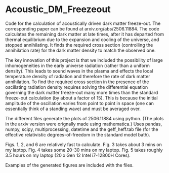 # Acoustic_DM_Freezeout
Code for the calculation of acoustically driven dark matter freeze-out. The corresponding paper can be found at arxiv.org/abs/2506.11884.
The code calculates the remaining dark matter at late times, after it has departed from thermal equilibrium due to the expansion and cooling of the universe, and stopped annihilating. It finds the required cross section (controlling the annihilation rate) for the dark matter density to match the observed one.

The key innovation of this project is that we included the possibility of large inhomogeneities in the early universe radiation (rather than a uniform density). This leads to sound waves in the plasma and effects the local temperature density of radiation and therefore the rate of dark matter annihilation. To find the required cross section in the presence of the oscillating radiation density requires solving the differential equation governing the dark matter freeze-out many more times than the standard freeze-out calculation (by about a factor of 15). This is because the initial amplitude of the oscillation varies from point to point in space (one can essentially think of a standing wave) and must be averaged over.

The different files generate the plots of 2506.11884 using python. (The plots in the arxiv version were orignally made using mathematica.) 
Uses pandas, numpy, scipy, multiprocessing, datetime and the geff_heff.tab file (for the effective relativistic degrees-of-freedom in the standard model bath).

Figs. 1, 2, and 6 are relatively fast to calculate.
Fig. 3 takes about 3 mins on my laptop.
Fig. 4 takes some 20-30 mins on my laptop.
Fig. 5 takes roughly 3.5 hours on my laptop (20 x Gen 12 Intel i7-12800H Cores).

Examples of the generated figures are included with the files.
